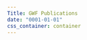```yaml
---
Title: GWF Publications
date: "0001-01-01"
css_container: container
---
```


<!-- To disable printing a date for the MOTD, set the "date" field above to some
value before 2019. -->
